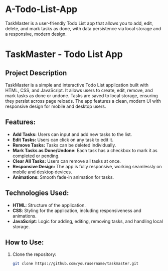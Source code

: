 # A-Todo-List-App
TaskMaster is a user-friendly Todo List app that allows you to add, edit, delete, and mark tasks as done, with data persistence via local storage and a responsive, modern design.
# TaskMaster - Todo List App

## Project Description
TaskMaster is a simple and interactive Todo List application built with HTML, CSS, and JavaScript. It allows users to create, edit, remove, and mark tasks as done or undone. Tasks are saved to local storage, ensuring they persist across page reloads. The app features a clean, modern UI with responsive design for mobile and desktop users.

## Features:
- **Add Tasks:** Users can input and add new tasks to the list.
- **Edit Tasks:** Users can click on any task to edit it.
- **Remove Tasks:** Tasks can be deleted individually.
- **Mark Tasks as Done/Undone:** Each task has a checkbox to mark it as completed or pending.
- **Clear All Tasks:** Users can remove all tasks at once.
- **Responsive Design:** The app is fully responsive, working seamlessly on mobile and desktop devices.
- **Animations:** Smooth fade-in animation for tasks.

## Technologies Used:
- **HTML**: Structure of the application.
- **CSS**: Styling for the application, including responsiveness and animations.
- **JavaScript**: Logic for adding, editing, removing tasks, and handling local storage.

## How to Use:
1. Clone the repository:
   ```bash
   git clone https://github.com/yourusername/taskmaster.git
